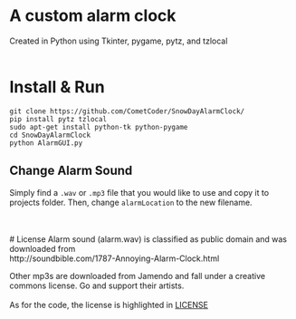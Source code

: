 # A custom alarm clock
Created in Python using Tkinter, pygame, pytz, and tzlocal
<br>
<br>
# Install & Run
```
git clone https://github.com/CometCoder/SnowDayAlarmClock/
pip install pytz tzlocal
sudo apt-get install python-tk python-pygame
cd SnowDayAlarmClock
python AlarmGUI.py
```
## Change Alarm Sound
Simply find a ```.wav``` or ```.mp3``` file that you would like to use and copy it to projects folder. Then, change ```alarmLocation``` to the new filename.

<br>
<br>
# License
Alarm sound (alarm.wav) is classified as public domain and was downloaded from <br>
http://soundbible.com/1787-Annoying-Alarm-Clock.html

Other mp3s are downloaded from Jamendo and fall under a creative commons license. Go and support their artists.
<br><br>
As for the code, the license is highlighted in [LICENSE](https://github.com/CometCoder/SnowDayAlarmClock/blob/master/LICENSE)
